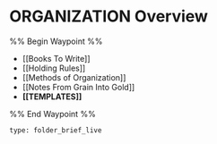 # ORGANIZATION Overview
%% Begin Waypoint %%
- [[Books To Write]]
- [[Holding Rules]]
- [[Methods of Organization]]
- [[Notes From Grain Into Gold]]
- **[[TEMPLATES]]**

%% End Waypoint %%

```ccard
type: folder_brief_live
```
 
